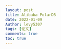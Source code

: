 ```yaml
---
layout: post
title: Alibaba PolarDB
date: 2022-01-09
Author: levy5307
tags: [论文]
comments: true
toc: true
---
```

